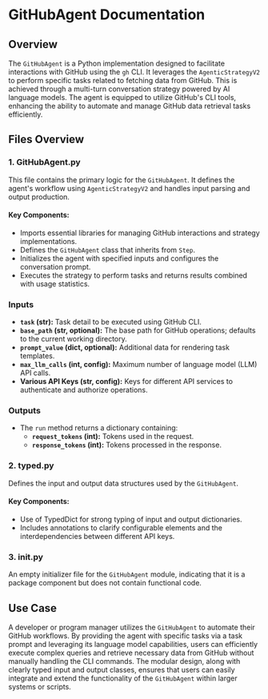# GitHubAgent Documentation

## Overview

The `GitHubAgent` is a Python implementation designed to facilitate interactions with GitHub using the `gh` CLI. It leverages the `AgenticStrategyV2` to perform specific tasks related to fetching data from GitHub. This is achieved through a multi-turn conversation strategy powered by AI language models. The agent is equipped to utilize GitHub's CLI tools, enhancing the ability to automate and manage GitHub data retrieval tasks efficiently.

## Files Overview

### 1. GitHubAgent.py

This file contains the primary logic for the `GitHubAgent`. It defines the agent's workflow using `AgenticStrategyV2` and handles input parsing and output production.

#### **Key Components:**
- Imports essential libraries for managing GitHub interactions and strategy implementations.
- Defines the `GitHubAgent` class that inherits from `Step`.
- Initializes the agent with specified inputs and configures the conversation prompt.
- Executes the strategy to perform tasks and returns results combined with usage statistics.

### **Inputs**

- **`task` (str):** Task detail to be executed using GitHub CLI.
- **`base_path` (str, optional):** The base path for GitHub operations; defaults to the current working directory.
- **`prompt_value` (dict, optional):** Additional data for rendering task templates.
- **`max_llm_calls` (int, config):** Maximum number of language model (LLM) API calls.
- **Various API Keys (str, config):** Keys for different API services to authenticate and authorize operations.

### **Outputs**

- The `run` method returns a dictionary containing:
  - **`request_tokens` (int):** Tokens used in the request.
  - **`response_tokens` (int):** Tokens processed in the response.

### 2. typed.py

Defines the input and output data structures used by the `GitHubAgent`.

#### **Key Components:**
- Use of TypedDict for strong typing of input and output dictionaries.
- Includes annotations to clarify configurable elements and the interdependencies between different API keys.

### 3. __init__.py

An empty initializer file for the `GitHubAgent` module, indicating that it is a package component but does not contain functional code.

## Use Case

A developer or program manager utilizes the `GitHubAgent` to automate their GitHub workflows. By providing the agent with specific tasks via a task prompt and leveraging its language model capabilities, users can efficiently execute complex queries and retrieve necessary data from GitHub without manually handling the CLI commands. The modular design, along with clearly typed input and output classes, ensures that users can easily integrate and extend the functionality of the `GitHubAgent` within larger systems or scripts.
